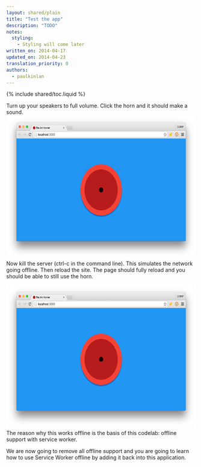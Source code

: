 ```yaml
---
layout: shared/plain
title: "Test the app"
description: "TODO"
notes:
  styling:
    - Styling will come later
written_on: 2014-04-17
updated_on: 2014-04-23
translation_priority: 0
authors:
  - paulkinlan
---
```


{% include shared/toc.liquid %}

Turn up your speakers to full volume. Click the horn and it should make a sound.  
<img src="images/image01.png" width="624" height="382" />  
Now kill the server (ctrl-c in the command line).  This simulates the network 
going offline. Then reload the site. The page should fully reload and you should 
be able to still use the horn.

<img src="images/image01.png" width="624" height="382" />  
The reason why this works offline is the basis of this codelab: offline support 
with service worker.

We are now going to remove all offline support and you are going to learn how to 
use Service Worker offline by adding it back into this application.


